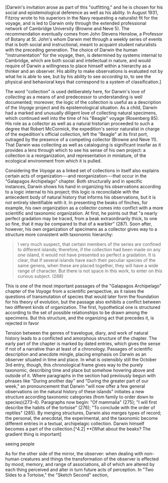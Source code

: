 
[Darwin's invitation arose as part of this "outfitting," and he is chosen for his social and epistemological deference as well as his ability. In August 1931, Fitzroy wrote to his superiors in the Navy requesting a naturalist fit for the voyage, and is led to Darwin only through the extended professional network of Cambridge University (Browne and Neve 5). The recommendation eventually comes from John Stevens Henslow, a Professor of Botany at St. John's whom Darwin met through a weekly series of events that is both social and instructional, meant to acquaint student naturalists with the preceding generation. The choice of Darwin the human "instrumentation" for the voyage, then, is determined by systems internal to Cambridge, which are both social and intellectual in nature, and would require of Darwin a willingness to place himself within a hierarchy as a thinker and an observer. His ability to make observations is evaluated not by what he is able to see, but by his ability to see *according to*, to see the physical and behavioral keys that correspond to a system of classification.]


The word "collection" is used deliberately here, for Darwin's love of *collecting* as a means of and predecessor to understanding is well documented; moreover, the logic of the collection is useful as a description of the *Voyage* project and its epistemological situation. As a child, Darwin had a marked and unusually diligent love of collecting natural specimens, which continued well into the time of his "Beagle" voyage (Rosenberg 85). His role as a collector as well as a natural historian proceeded to such a degree that Robert McCormick, the expedition's senior naturalist in charge of the expedition's official collection, left the "Beagle" at its first port, outraged by the presence of a competing collector (Browne and Neve 11). That Darwin was collecting as well as cataloguing is significant insofar as it provides a lens through which to see his sense of his own project: a collection is a reorganization, and representation in miniature, of the ecological environment from which it is pulled. 

Considering the *Voyage* as a linked set of collections in itself also explains certain acts of organization---and reorganization---that occur in the "Galapagos Archipelago" chapter. Both structurally and in specific instances, Darwin shows his hand in organizing his observations according to a logic internal to his project; this logic is reconcilable with the antecedent body of natural history that informs his observations, but it is not entirely identifiable with it. In presenting the beaks of finches, for example, his own organization as a collector comes into conflict with a more scientific and taxonomic organization. At first, he points out that "a nearly perfect gradation may be traced, from a beak extraordinarily thick, to one so fine, that it may be compared to that of a warbler" (287). Soon after, however, his own organization of specimens as a collector gives way to a structure more consistent with taxonomic hierarchy: 
>I very much suspect, that certain members of the series are confined to different islands; therefore, if the collection had been made on any *one* island, it would not have presented so perfect a gradation. It is clear, that if several islands have each their peculiar species of the same genera, when these are placed together, they will have a wide range of character. But there is not space in this work, to enter on this curious subject. (288) 

This is one of the most important passages of the "Galapagos Archipelago" chapter of the *Voyage* from a scientific perspective, as it raises the questions of transmutation of species that would later form the foundation for his theory of evolution, but the passage also exhibits a conflict between two different kinds of organization. The first, hypothetical one is structured according to the set of possible relationships to be drawn among the specimens. But this structure, and the organizing act that precedes it, is rejected in favor 

Tension between the genres of travelogue, diary, and work of natural history leads to a conflicted and amorphous structure of the chapter. The early part of the chapter is marked by dated entries, which gives the sense if not of a narrative than at least of a chronology. Passages of scientific description and anecdote mingle, placing emphasis on Darwin as an observer situated in time and place. In what is ostensibly still the October 3rd entry, though, this chronological frame gives way to the purely taxonomic, describing time and place but somehow hovering above and outside of it. Where paragraphs in the section had previously begun with phrases like "During another day" and "During the greater part of our week," an pronouncement that Darwin "will now offer a few general observations on the natural history of these islands" initiates a new structure according taxonomic categories (from family to order down to species)(273-4). Paragraphs now begin: "Of mammalia" (275); "I will first describe the habits of the tortoise" (276); "To conclude with the order of reptiles" (285). By merging structures, Darwin also merges types of record; the personal, the anecdotal, the experimental, and the taxonomic become different entries in a textual, archipelagic collection. Darwin himself becomes a part of the collection.[^4.2] **[What about the beaks? The gradient thing is important]





seeing people

As for the other side of the mirror, the observer: when dealing with non-human creatures and things the transformation of the observer is effected by mood, memory, and range of associations, all of which are altered by each thing perceived and alter in turn future acts of perception. In "Two Sides to a Tortoise," the "Sketch Second" section,